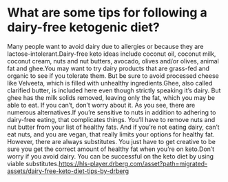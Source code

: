 # What are some tips for following a dairy-free ketogenic diet?

Many people want to avoid dairy due to allergies or because they are lactose-intolerant.Dairy-free keto ideas include coconut oil, coconut milk, coconut cream, nuts and nut butters, avocado, olives and/or olives, animal fat and ghee.You may want to try dairy products that are grass-fed and organic to see if you tolerate them. But be sure to avoid processed cheese like Velveeta, which is filled with unhealthy ingredients.Ghee, also called clarified butter, is included here even though strictly speaking it’s dairy. But ghee has the milk solids removed, leaving only the fat, which you may be able to eat. If you can’t, don’t worry about it. As you see, there are numerous alternatives.If you’re sensitive to nuts in addition to adhering to dairy-free eating, that complicates things. You’ll have to remove nuts and nut butter from your list of healthy fats. And if you’re not eating dairy, can’t eat nuts, and you are vegan, that really limits your options for healthy fat. However, there are always substitutes. You just have to get creative to be sure you get the correct amount of healthy fat when you’re on keto.Don’t worry if you avoid dairy. You can be successful on the keto diet by using viable substitutes.https://hls-player.drberg.com/asset?path=migrated-assets/dairy-free-keto-diet-tips-by-drberg
